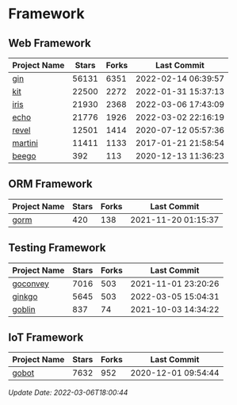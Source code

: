 # Framework

## Web Framework
| Project Name | Stars | Forks | Last Commit |
| ------------ | ----- | ----- | ----------- |
| [gin](https://github.com/gin-gonic/gin) | 56131 | 6351 | 2022-02-14 06:39:57 |
| [kit](https://github.com/go-kit/kit) | 22500 | 2272 | 2022-01-31 15:37:13 |
| [iris](https://github.com/kataras/iris) | 21930 | 2368 | 2022-03-06 17:43:09 |
| [echo](https://github.com/labstack/echo) | 21776 | 1926 | 2022-03-02 22:16:19 |
| [revel](https://github.com/revel/revel) | 12501 | 1414 | 2020-07-12 05:57:36 |
| [martini](https://github.com/go-martini/martini) | 11411 | 1133 | 2017-01-21 21:58:54 |
| [beego](https://github.com/astaxie/beego) | 392 | 113 | 2020-12-13 11:36:23 |

## ORM Framework
| Project Name | Stars | Forks | Last Commit |
| ------------ | ----- | ----- | ----------- |
| [gorm](https://github.com/jinzhu/gorm) | 420 | 138 | 2021-11-20 01:15:37 |

## Testing Framework
| Project Name | Stars | Forks | Last Commit |
| ------------ | ----- | ----- | ----------- |
| [goconvey](https://github.com/smartystreets/goconvey) | 7016 | 503 | 2021-11-01 23:20:26 |
| [ginkgo](https://github.com/onsi/ginkgo) | 5645 | 503 | 2022-03-05 15:04:31 |
| [goblin](https://github.com/franela/goblin) | 837 | 74 | 2021-10-03 14:34:22 |

## IoT Framework
| Project Name | Stars | Forks | Last Commit |
| ------------ | ----- | ----- | ----------- |
| [gobot](https://github.com/hybridgroup/gobot) | 7632 | 952 | 2020-12-01 09:54:44 |

*Update Date: 2022-03-06T18:00:44*
